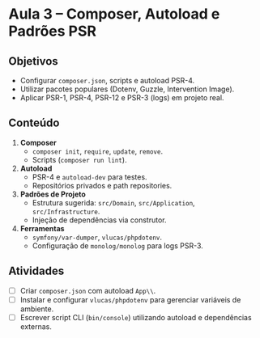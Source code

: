 # Aula 3 – Composer, Autoload e Padrões PSR

## Objetivos
- Configurar `composer.json`, scripts e autoload PSR-4.
- Utilizar pacotes populares (Dotenv, Guzzle, Intervention Image).
- Aplicar PSR-1, PSR-4, PSR-12 e PSR-3 (logs) em projeto real.

## Conteúdo
1. **Composer**
   - `composer init`, `require`, `update`, `remove`.
   - Scripts (`composer run lint`).
2. **Autoload**
   - PSR-4 e `autoload-dev` para testes.
   - Repositórios privados e path repositories.
3. **Padrões de Projeto**
   - Estrutura sugerida: `src/Domain`, `src/Application`, `src/Infrastructure`.
   - Injeção de dependências via construtor.
4. **Ferramentas**
   - `symfony/var-dumper`, `vlucas/phpdotenv`.
   - Configuração de `monolog/monolog` para logs PSR-3.

## Atividades
- [ ] Criar `composer.json` com autoload `App\\`.
- [ ] Instalar e configurar `vlucas/phpdotenv` para gerenciar variáveis de ambiente.
- [ ] Escrever script CLI (`bin/console`) utilizando autoload e dependências externas.
